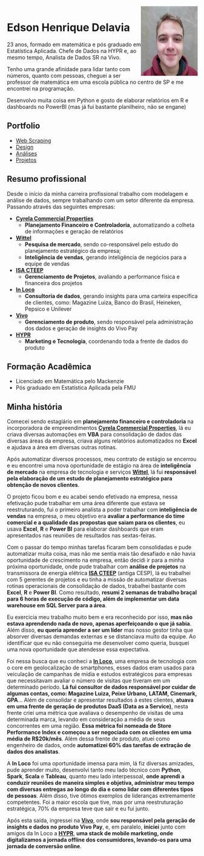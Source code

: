 <img align="right" width="150" height="183" src="https://github.com/the-data-dude/portfolio/blob/master/profile_utils/me.jpg?raw=true">

# Edson Henrique Delavia

23 anos, formado em matemática e pós graduado em Estatística Aplicada. Chefe de Dados na HYPR e, ao mesmo tempo, Analista de Dados SR na Vivo.

Tenho uma grande afinidade para lidar tanto com números, quanto com pessoas, cheguei a ser professor de matemática em uma escola pública no centro de SP e me encontrei na programação.

Desenvolvo muita coisa em Python e gosto de elaborar relatórios em R e dashboards no PowerBI (mas já fui bastante planilheiro, não se engane)

## Portfolio

- [Web Scraping](https://github.com/the-data-dude/portfolio/tree/master/web-scraping)
- [Design]()
- [Análises](https://github.com/the-data-dude/portfolio/tree/master/analysis)
- [Projetos](https://github.com/the-data-dude/portfolio/tree/master/projects)

## Resumo profissional

Desde o início da minha carreira profissional trabalho com modelagem e análise de dados, sempre trabalhando com um setor diferente da empresa. Passando através das seguintes empresas:

- [**Cyrela Commercial Properties**](http://www.ccpsa.com.br/pb/)
  - **Planejamento Financeiro e Controladoria**, automatizando a colheta de informações e geração de relatórios
- [**Wittel**](https://www.wittel.com/)
  - **Pesquisa de mercado**, sendo co-responsável pelo estudo do planejamento estratégico da empresa;
  - **Inteligência de vendas**, gerando inteligência de negócios para a equipe de vendas
- [**ISA CTEEP**](http://www.isacteep.com.br/)
  - **Gerenciamento de Projetos**, avaliando a performance fisica e financeira dos projetos
- [**In Loco**](https://www.inloco.com.br/)
  - **Consultoria de dados**, gerando insights para uma carteira específica de clientes, como: Magazine Luiza, Banco do Brasil, Heineken, Pepsico e Unilever
- [**Vivo**](https://www.vivo.com.br/)
  - **Gerenciamento de produto**, sendo responsável pela administração dos dados e geração de insights do Vivo Pay
- [**HYPR**](https://www.hypr.mobi/)
  - **Marketing e Tecnologia**, coordenando toda a frente de dados do produto

## Formação Acadêmica

- Licenciado em Matemática pelo Mackenzie
- Pós graduado em Estatística Aplicada pela FMU


## Minha história
Comecei sendo estagiário em **planejamento financeiro e controladoria** na incorporadora de empreendimentos [**Cyrela Commercial Properties**](http://www.ccpsa.com.br/pb/), lá eu criava diversas automações em **VBA** para consolidação de dados das diversas áreas da empresa, criava alguns relatórios automatizados no **Excel** e ajudava a área em diversas outras rotinas. 

Após automatizar diversos processos, meu contrato de estágio se encerrou e eu encontrei uma nova oportunidade de estágio na área de **inteligência de mercado** na empresa de tecnologia e serviços [**Wittel**](https://www.wittel.com/), lá fui **responsável pela elaboração de um estudo de planejamento estratégico para obtenção de novos clientes**.

O projeto ficou bom e eu acabei sendo efetivado na empresa, nessa efetivação pude trabalhar em uma área diferente que estava se reestruturando, fui o primeiro analista a poder trabalhar com **inteligência de vendas** na empresa, o meu objetivo era **avaliar a performance do time comercial e a qualidade das propostas que saiam para os clientes**, eu usava **Excel**, **R** e **Power BI** para elaborar dashboards que eram apresentados nas reuniões de resultados nas sextas-feiras.

Com o passar do tempo minhas tarefas ficaram bem consolidadas e pude automatizar muita coisa, mas não me sentia mais tão desafiado e não havia oportunidade de crescimento na empresa, então decidi ir para a minha próxima oportunidade, onde pude trabalhar com **análise de projetos** na transmissora de energia elétrica [**ISA CTEEP**](http://www.isacteep.com.br/) (antiga CESP), lá eu trabalhei com 5 gerentes de projetos e eu tinha a missão de automatizar diversas rotinas operacionais de consolidação de dados, trabalhei bastante com **Excel**, **R** e **Power BI**. Como resultado, **resumi 2 semanas de trabalho braçal para 6 horas de execução de código, além de implementar um data warehouse em SQL Server para a área**.

Eu exercicia meu trabalho muito bem e era reconhecido por isso, **mas não estava aprendendo nada de novo, apenas aperfeiçoando o que já sabia**. Além disso, **eu queria aprender a ser um líder** mas nosso gestor tinha que absorver diversas demandas externas e se distanciava muito da equipe. Ao identificar que eu não conseguiria me desenvolver como queria, busquei uma nova oportunidade que atendesse essa expectativa.

Foi nessa busca que eu conheci a [**In Loco**](https://www.inloco.com.br/), uma empresa de tecnologia com o core em geolocalização de smartphones, esses dados eram usados para veiculação de campanhas de mídia e estudos estratégicos para empresas que necessitavam avaliar o número de visitas que tiveram em um determinado período. **Lá fui consultor de dados responsável por cuidar de algumas contas, como: Magazine Luiza, Peixe Urbano, LATAM, Cinemark, GPA**... Além de consolidar e apresentar resultados à estes clientes, **atuava em uma frente de geração de produtos DaaS (Data as a Service)**, nesta frente criei uma métrica que avaliava o desempenho de visitas de uma determinada marca, levando em consideração a média de seus concorrentes em uma região. **Essa métrica foi nomeada de Store Performance Index e começou a ser negociada com os clientes em uma média de R$20k/mês**. Além dessa frente de produto, atuei como engenheiro de dados, onde **automatizei 60% das tarefas de extração de dados dos analistas**.

A **In Loco** foi uma oportunidade imensa para mim, lá fiz diversas amizades, pude aprender muito, desenvolvi tanto meu lado técnico com **Python**, **Spark**, **Scala** e **Tableau**, quanto meu lado interpessoal, **onde aprendi a conduzir reuniões de maneira simples e objetiva, administrar meu tempo com diversas entregas ao longo do dia e como lidar com diferentes tipos de pessoas**. Além disso, tive ótimos exemplos de lideranças extremamente competentes. Foi a maior escola que tive, mas por uma reestruturação estratégica, 70% da empresa teve que sair e eu fui junto.

Após esta saída, ingressei na [**Vivo**](https://www.vivo.com.br/), onde **sou responsável pela geração de insights e dados no produto Vivo Pay**, e, em paralelo, **iniciei** junto com amigos da In Loco a [**HYPR**](https://www.hypr.mobi/), **uma stack de mobile marketing, onde digitalizamos a jornada offline dos consumidores, levando-os para uma jornada de conversão online**.
